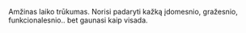 Amžinas laiko trūkumas. Norisi padaryti kažką įdomesnio, gražesnio, funkcionalesnio.. bet gaunasi kaip visada. 
